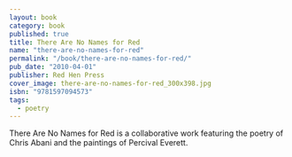 ```yaml
---
layout: book
category: book
published: true
title: There Are No Names for Red
name: "there-are-no-names-for-red"
permalink: "/book/there-are-no-names-for-red/"
pub_date: "2010-04-01"
publisher: Red Hen Press
cover_image: there-are-no-names-for-red_300x398.jpg
isbn: "9781597094573"
tags: 
  - poetry
---
```


There Are No Names for Red is a collaborative work featuring the poetry of Chris Abani and the paintings of Percival Everett.
